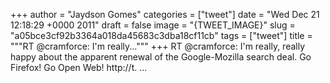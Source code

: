 
+++
author = "Jaydson Gomes"
categories = ["tweet"]
date = "Wed Dec 21 12:18:29 +0000 2011"
draft = false
image = "{TWEET_IMAGE}"
slug = "a05bce3cf92b3364a018da45683c3dba18cf11cb"
tags = ["tweet"]
title = """RT @cramforce: I'm really..."""
+++
RT @cramforce: I'm really, really happy about the apparent renewal of the Google-Mozilla search deal. Go Firefox! Go Open Web! http://t. ...
